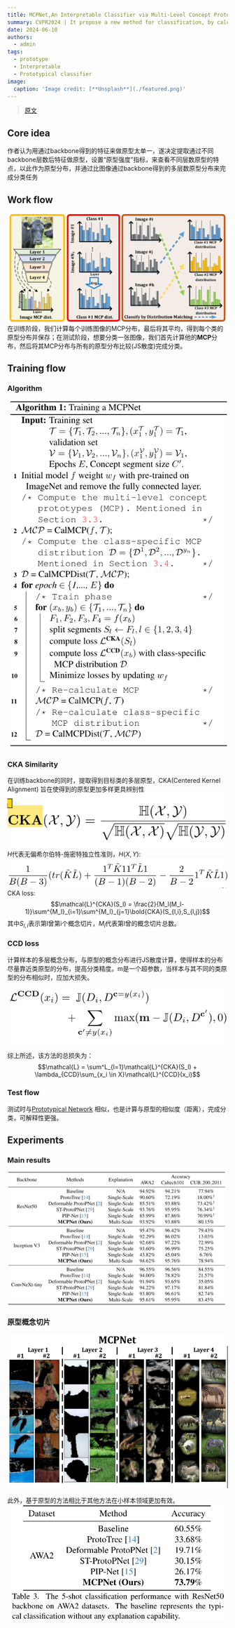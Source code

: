 ```yaml
---
title: MCPNet,An Interpretable Classifier via Multi-Level Concept Prototypes
summary: CVPR2024 | It propose a new method for classification, by calculating the similarity of multi-level distribution between instance and prototype.
date: 2024-06-10
authors:
  - admin
tags:
  - prototype
  - Interpretable
  - Prototypical classifier
image:
  caption: 'Image credit: [**Unsplash**](./featured.png)'
---
```

> [原文](http://arxiv.org/abs/2404.08968)

## Core idea

作者认为用通过backbone得到的特征来做原型太单一，遂决定提取通过不同backbone层数后特征做原型，设置“原型强度”指标，来查看不同层数原型的特点，以此作为原型分布，并通过比图像通过backbone得到的多层数原型分布来完成分类任务

## Work flow
![work flow](image.png)
在训练阶段，我们计算每个训练图像的MCP分布，最后将其平均，得到每个类的原型分布并保存；在测试阶段，想要分类一张图像，我们首先计算他的**MCP**分布，然后将其MCP分布与所有的原型分布比较(JS散度)完成分类。

## Training flow 

### Algorithm
![Algo](image-7.png)

### CKA Similarity
在训练backbone的同时，提取得到目标类的多层原型，CKA(Centered Kernel Alignment) 旨在使得到的原型更加多样更具辨别性   
![CKA](image-1.png)     
$H$代表无偏希尔伯特-施密特独立性准则，$H(X,Y):$    
![Alt text](image-2.png)     
CKA loss:   
$$\mathcal{L}^{CKA}(S_l) = \frac{2}{M_l(M_l-1)}\sum^{M_l}_{i=1}\sum^{M_l}_{j=1}\bold{CKA}(S_{l,i},S_{l,j})$$
其中$S_{l,i}$表示第l曾第i个概念切片，$M_l$代表第l曾的概念切片总数。    

### CCD loss
计算样本的多层概念分布，与原型的概念分布进行JS散度计算，使得样本的分布尽量靠近类原型的分布，提高分类精度。m是一个超参数，当样本与其不同的类原型的分布相似时，应加大损失。     

![CCD loss](image-3.png)

综上所述，该方法的总损失为：     
$$\mathcal{L} = \sum^L_{l=1}\mathcal{L}^{CKA}(S_l) + \lambda_{CCD}\sum_{x_i \in X}\mathcal{L}^{CCD}(x_i)$$

### Test flow
测试时与[Prototypical Network](../prototypical-network/) 相似，也是计算与原型的相似度（距离），完成分类，可解释性更强。

## Experiments

### Main results
![exp](image-4.png)

### 原型概念切片
![Alt text](image-5.png)

此外，基于原型的方法相比于其他方法在小样本领域更加有效。     
![Alt text](image-6.png)
